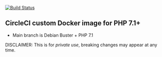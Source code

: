 [![Build Status](https://travis-ci.org/ddebin/circle-ci-custom-php.svg?branch=master)](https://travis-ci.org/ddebin/circle-ci-custom-php)

## CircleCI custom Docker image for PHP 7.1+

 - Main branch is Debian Buster + PHP 7.1

DISCLAIMER: This is for _private use_, breaking changes may appear at any time.
